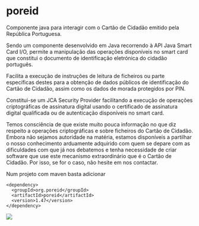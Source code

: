 # poreid
Componente java para interagir com o Cartão de Cidadão emitido pela República Portuguesa.

Sendo um componente desenvolvido em Java recorrendo à API Java Smart Card I/O, permite a manipulação das operações disponíveis no smart card que constitui o documento de identificação eletrónica do cidadão português. 

Facilita a execução de instruções de leitura de ficheiros ou parte específicas destes para a obtenção de dados públicos de identificação do Cartão de Cidadão, assim como os dados de morada protegidos por PIN. 

Constitui-se um JCA Security Provider facilitando a execução de operações criptográficas de assinatura digital usando o certificado de assinatura digital qualificada ou de autenticação disponíveis no smart card.

Temos consciência de que existe muito pouca informação no que diz respeito a operações criptográficas e sobre ficheiros do Cartão de Cidadão. Embora não sejamos autoridade na matéria, estamos disponíveis a partilhar o nosso conhecimento arduamente adquirido com quem se depare com as dificuldades com que já nos debatemos e tenha necessidade de criar software que use este mecanismo extraordinário que é o Cartão de Cidadão. Por isso, se for o caso, não hesite em nos contactar. 

Num projeto com maven basta adicionar
```
<dependency>
  <groupId>org.poreid</groupId>
  <artifactId>poreid</artifactId>
  <version>1.47</version>
</dependency>
```

[![](https://scan.coverity.com/projects/3946/badge.svg)](https://scan.coverity.com/projects/3946)
